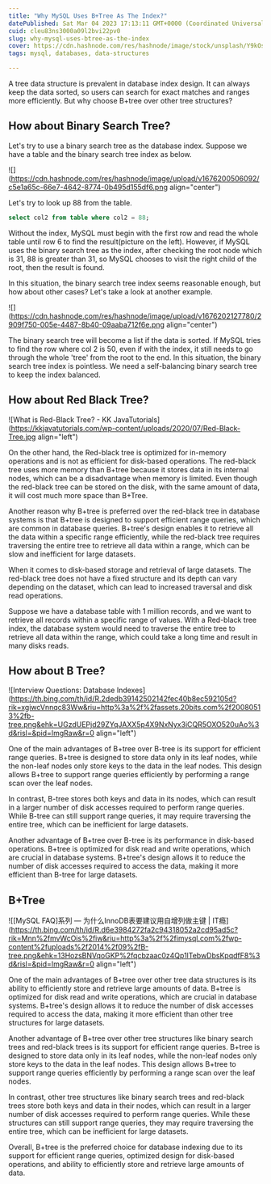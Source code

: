 ```yaml
---
title: "Why MySQL Uses B+Tree As The Index?"
datePublished: Sat Mar 04 2023 17:13:11 GMT+0000 (Coordinated Universal Time)
cuid: cleu83ns3000a09l2bvi22pv0
slug: why-mysql-uses-btree-as-the-index
cover: https://cdn.hashnode.com/res/hashnode/image/stock/unsplash/Y9kOsyoWyaU/upload/8304db2e1e6ec986f1046036075a23b9.jpeg
tags: mysql, databases, data-structures

---
```


A tree data structure is prevalent in database index design. It can always keep the data sorted, so users can search for exact matches and ranges more efficiently. But why choose B+tree over other tree structures?

## How about Binary Search Tree?

Let's try to use a binary search tree as the database index. Suppose we have a table and the binary search tree index as below.

![](https://cdn.hashnode.com/res/hashnode/image/upload/v1676200506092/c5e1a65c-66e7-4642-8774-0b495d155df6.png align="center")

Let's try to look up 88 from the table.

```sql
select col2 from table where col2 = 88;
```

Without the index, MySQL must begin with the first row and read the whole table until row 6 to find the result(picture on the left). However, if MySQL uses the binary search tree as the index, after checking the root node which is 31, 88 is greater than 31, so MySQL chooses to visit the right child of the root, then the result is found.

In this situation, the binary search tree index seems reasonable enough, but how about other cases? Let's take a look at another example.

![](https://cdn.hashnode.com/res/hashnode/image/upload/v1676202127780/2909f750-005e-4487-8b40-09aaba712f6e.png align="center")

The binary search tree will become a list if the data is sorted. If MySQL tries to find the row where col 2 is 50, even if with the index, it still needs to go through the whole 'tree' from the root to the end. In this situation, the binary search tree index is pointless. We need a self-balancing binary search tree to keep the index balanced.

## How about **Red Black Tree?**

![What is Red-Black Tree? - KK JavaTutorials](https://kkjavatutorials.com/wp-content/uploads/2020/07/Red-Black-Tree.jpg align="left")

On the other hand, the Red-black tree is optimized for in-memory operations and is not as efficient for disk-based operations. The red-black tree uses more memory than B+tree because it stores data in its internal nodes, which can be a disadvantage when memory is limited. Even though the red-black tree can be stored on the disk, with the same amount of data, it will cost much more space than B+Tree.

Another reason why B+tree is preferred over the red-black tree in database systems is that B+tree is designed to support efficient range queries, which are common in database queries. B+tree's design enables it to retrieve all the data within a specific range efficiently, while the red-black tree requires traversing the entire tree to retrieve all data within a range, which can be slow and inefficient for large datasets.

When it comes to disk-based storage and retrieval of large datasets. The red-black tree does not have a fixed structure and its depth can vary depending on the dataset, which can lead to increased traversal and disk read operations.

Suppose we have a database table with 1 million records, and we want to retrieve all records within a specific range of values. With a Red-black tree index, the database system would need to traverse the entire tree to retrieve all data within the range, which could take a long time and result in many disks reads.

## How about B Tree?

![Interview Questions: Database Indexes](https://th.bing.com/th/id/R.2dedb39142502142fec40b8ec592105d?rik=xgiwcVnnqc83Ww&riu=http%3a%2f%2fassets.20bits.com%2f20080513%2fb-tree.png&ehk=UGzdUEPjd29ZYqJAXX5p4X9NxNyx3iCQR5OXO520uAo%3d&risl=&pid=ImgRaw&r=0 align="left")

One of the main advantages of B+tree over B-tree is its support for efficient range queries. B+tree is designed to store data only in its leaf nodes, while the non-leaf nodes only store keys to the data in the leaf nodes. This design allows B+tree to support range queries efficiently by performing a range scan over the leaf nodes.

In contrast, B-tree stores both keys and data in its nodes, which can result in a larger number of disk accesses required to perform range queries. While B-tree can still support range queries, it may require traversing the entire tree, which can be inefficient for large datasets.

Another advantage of B+tree over B-tree is its performance in disk-based operations. B+tree is optimized for disk read and write operations, which are crucial in database systems. B+tree's design allows it to reduce the number of disk accesses required to access the data, making it more efficient than B-tree for large datasets.

## B+Tree

![[MySQL FAQ]系列 — 为什么InnoDB表要建议用自增列做主键 | IT瘾](https://th.bing.com/th/id/R.d6e3984272fa2c94318052a2cd95ad5c?rik=Mnn%2fmvWcOis%2fiw&riu=http%3a%2f%2fimysql.com%2fwp-content%2fuploads%2f2014%2f09%2fB-tree.png&ehk=13HozsBNVqoGKP%2fqcbzaac0z4Qp1lTebwDbsKpqdfF8%3d&risl=&pid=ImgRaw&r=0 align="left")

One of the main advantages of B+tree over other tree data structures is its ability to efficiently store and retrieve large amounts of data. B+tree is optimized for disk read and write operations, which are crucial in database systems. B+tree's design allows it to reduce the number of disk accesses required to access the data, making it more efficient than other tree structures for large datasets.

Another advantage of B+tree over other tree structures like binary search trees and red-black trees is its support for efficient range queries. B+tree is designed to store data only in its leaf nodes, while the non-leaf nodes only store keys to the data in the leaf nodes. This design allows B+tree to support range queries efficiently by performing a range scan over the leaf nodes.

In contrast, other tree structures like binary search trees and red-black trees store both keys and data in their nodes, which can result in a larger number of disk accesses required to perform range queries. While these structures can still support range queries, they may require traversing the entire tree, which can be inefficient for large datasets.

Overall, B+tree is the preferred choice for database indexing due to its support for efficient range queries, optimized design for disk-based operations, and ability to efficiently store and retrieve large amounts of data.